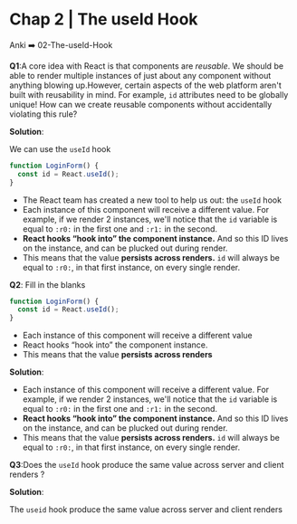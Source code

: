 # Chap 2 | The useId Hook

Anki ➡️ 02-The-useId-Hook

**Q1**:A core idea with React is that components are *reusable*. We should be able to render multiple instances of just about any component without anything blowing up.However, certain aspects of the web platform aren't built with reusability in mind. For example, `id` attributes need to be globally unique! How can we create reusable components without accidentally violating this rule?

**Solution**:

We can use the `useId` hook

```js
function LoginForm() {
  const id = React.useId();
}
```

- The React team has created a new tool to help us out: the `useId` hook
- Each instance of this component will receive a different value. For example, if we render 2 instances, we'll notice that the `id` variable is equal to `:r0:` in the first one and `:r1:` in the second.
- **React hooks “hook into” the component instance.** And so this ID lives on the instance, and can be plucked out during render.
- This means that the value **persists across renders.** `id` will always be equal to `:r0:`, in that first instance, on every single render.

**Q2**: Fill in the blanks 

```js
function LoginForm() {
  const id = React.useId();
}
```

- Each instance of this component will receive a different value
- React hooks “hook into” the component instance.
- This means that the value **persists across renders**

**Solution**:

- Each instance of this component will receive a different value. For example, if we render 2 instances, we'll notice that the `id` variable is equal to `:r0:` in the first one and `:r1:` in the second.
- **React hooks “hook into” the component instance.** And so this ID lives on the instance, and can be plucked out during render.
- This means that the value **persists across renders.** `id` will always be equal to `:r0:`, in that first instance, on every single render.

**Q3**:Does the `useId` hook produce the same value across server and client renders ? 

**Solution**:

The `useid` hook produce the same value across server and client renders 

